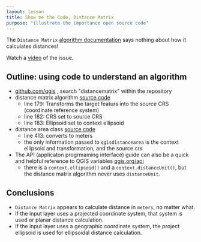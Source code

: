 ```yaml
---
layout: lesson
title: Show me the Code, Distance Matrix
purpose: "illustrate the importance open source code"
---
```


The `Distance Matrix` [algorithm documentation](https://docs.qgis.org/3.16/en/docs/user_manual/processing_algs/qgis/vectoranalysis.html#distance-matrix) says nothing about how it calculates distances!

Watch a [video](https://midd.hosted.panopto.com/Panopto/Pages/Viewer.aspx?id=855206e6-2da2-4879-b86a-acdf016865e4) of the issue.

## Outline: using code to understand an algorithm

- [github.com/qgis](https://github.com/qgis) , search "distancematrix" within the repository
- distance matrix algorithm [source code](https://github.com/qgis/QGIS/blob/f32725658f205af4ac9718d3a3b74f13eaa98d3e/python/plugins/processing/algs/qgis/PointDistance.py)
  - line 179: Transforms the target featurs into the source CRS (coordinate reference system)
  - line 182: CRS set to source CRS
  - line 183: Ellipsoid set to context ellipsoid
- distance area class [source code](https://github.com/qgis/QGIS/blob/5caa3880ff5e85df9116d191863809c6851644c8/src/core/qgsdistancearea.cpp)
  - line 413: converts to meters
  - the only information passed to `qgisdistancearea` is the context ellipsoid and transformation, and the source crs
- The API (applicaton progrmaming interface) guide can also be a quick and helpful reference to QGIS variables [qgis.org/api](https://qgis.org/api/classQgsProcessingContext.html)
  - there is a `context.ellipsoid()` and a `context.distanceUnit()`, but the distance matrix algorithm never uses `distanceUnit`.

## Conclusions

- `Distance Matrix` appears to calculate distance in `meters`, no matter what.
- If the input layer uses a projected coordinate system, that system is used or planar distance calculation.
- If the input layer uses a geographic coordinate system, the project ellipsoid is used for ellipsoidal distance calculation.